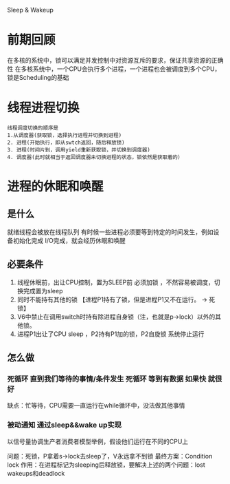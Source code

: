 Sleep & Wakeup
# 前期回顾
在多核的系统中，锁可以满足并发控制中对资源互斥的要求，保证共享资源的正确性
在多核系统中，一个CPU会执行多个进程，一个进程也会被调度到多个CPU，锁是Scheduling的基础
# 线程进程切换
    线程调度切换的顺序是
    1.从调度器(获取锁，选择执行进程并切换到进程)
    2. 进程(开始执行，即从swtch返回，随后释放锁)
    3. 进程(时间片到，调用yield重新获取锁，并切换到调度器)
    4. 调度器(此时就相当于返回调度器未切换进程的状态，锁依然是获取着的）


# 进程的休眠和唤醒
## 是什么
就绪线程会被放在线程队列
有时候一些进程必须要等到特定的时间发生，例如设备初始化完成 I/O完成，就会经历休眠和唤醒
## 必要条件
1. 线程休眠前，出让CPU控制，置为SLEEP前 必须加锁 ，不然容易被调度，切换完成置为sleep
2. 同时不能持有其他的锁 【进程P1持有了锁，但是进程P1又不在运行。 -> 死锁】 
3. V6中禁止在调用switch时持有除进程自身锁（注，也就是p->lock）以外的其他锁。
4. 进程P1出让了CPU sleep ，P2持有P1加的锁，P2自旋锁 系统停止运行
## 怎么做
### 死循环 直到我们等待的事情/条件发生 死循环 等到有数据  如果快 就很好
缺点：忙等待，CPU需要一直运行在while循环中，没法做其他事情
### 被动通知 通过sleep&&wake up实现
以信号量协调生产者消费者模型举例，假设他们运行在不同的CPU上

问题：死锁，P拿着s->lock去sleep了，V永远拿不到锁
最终方案：Condition lock
作用：在进程标记为sleeping后释放锁，要解决上述的两个问题：lost wakeups和deadlock


